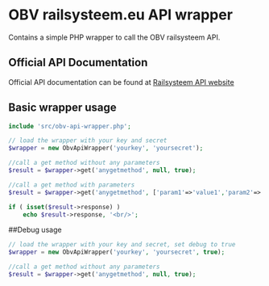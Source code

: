# OBV railsysteem.eu API wrapper

Contains a simple PHP wrapper to call the OBV railsysteem API.

## Official API Documentation
Official API documentation can be found at [Railsysteem API website](https://railsysteem.eu/api) 

## Basic wrapper usage
```php
include 'src/obv-api-wrapper.php';

// load the wrapper with your key and secret
$wrapper = new ObvApiWrapper('yourkey', 'yoursecret');

//call a get method without any parameters
$result = $wrapper->get('anygetmethod', null, true);

//call a get method with parameters
$result = $wrapper->get('anygetmethod', ['param1'=>'value1','param2'=>'value2'], true);

if ( isset($result->response) )
    echo $result->response, '<br/>';

```


##Debug usage
```php
// load the wrapper with your key and secret, set debug to true
$wrapper = new ObvApiWrapper('yourkey', 'yoursecret', true);

//call a get method without any parameters
$result = $wrapper->get('anygetmethod', null, true);
```